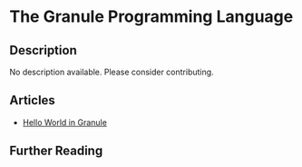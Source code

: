 # The Granule Programming Language

## Description

No description available. Please consider contributing.

## Articles

- [Hello World in Granule](https://sampleprograms.io/projects/hello-world/granule)

## Further Reading